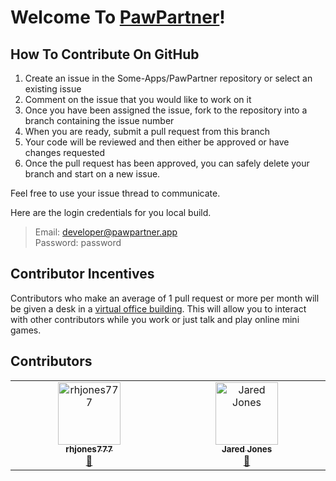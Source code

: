 # Welcome To [PawPartner](https://pawpartner.app)!

## How To Contribute On GitHub
1. Create an issue in the Some-Apps/PawPartner repository or select an existing issue
2. Comment on the issue that you would like to work on it
3. Once you have been assigned the issue, fork to the repository into a branch containing the issue number
4. When you are ready, submit a pull request from this branch
5. Your code will be reviewed and then either be approved or have changes requested
6. Once the pull request has been approved, you can safely delete your branch and start on a new issue.

Feel free to use your issue thread to communicate.

Here are the login credentials for you local build.
> Email: developer@pawpartner.app\
> Password: password

## Contributor Incentives

Contributors who make an average of 1 pull request or more per month will be given a desk in a [virtual office building](https://gather.town). This will allow you to interact with other contributors while you work or just talk and play online mini games.

## Contributors

<!-- ALL-CONTRIBUTORS-LIST:START - Do not remove or modify this section -->
<!-- prettier-ignore-start -->
<!-- markdownlint-disable -->
<table>
  <tbody>
    <tr>
      <td align="center" valign="top" width="14.28%"><a href="https://github.com/rhjones777"><img src="https://avatars.githubusercontent.com/u/173035257?v=4?s=100" width="100px;" alt="rhjones777"/><br /><sub><b>rhjones777</b></sub></a><br /><a href="#doc-rhjones777" title="Documentation">📖</a></td>
      <td align="center" valign="top" width="14.28%"><a href="https://github.com/JaredDanielJones"><img src="https://avatars.githubusercontent.com/u/84288718?v=4?s=100" width="100px;" alt="Jared Jones"/><br /><sub><b>Jared Jones</b></sub></a><br /><a href="#doc-JaredDanielJones" title="Documentation">📖</a></td>
    </tr>
  </tbody>
</table>

<!-- markdownlint-restore -->
<!-- prettier-ignore-end -->

<!-- ALL-CONTRIBUTORS-LIST:END -->


